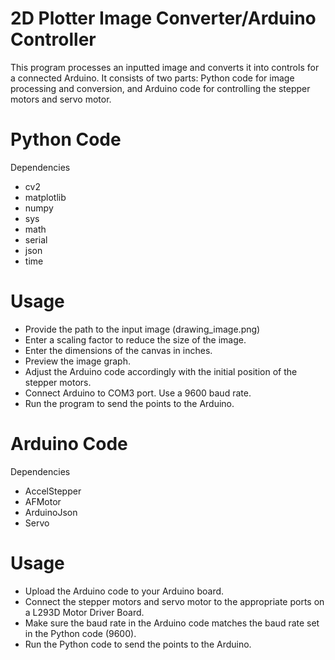 # 2D Plotter Image Converter/Arduino Controller
This program processes an inputted image and converts it into controls for a connected Arduino. It consists of two parts: Python code for image processing and conversion, and Arduino code for controlling the stepper motors and servo motor.

# Python Code
Dependencies
* cv2
* matplotlib
* numpy
* sys
* math
* serial
* json
* time
# Usage
* Provide the path to the input image (drawing_image.png) 
* Enter a scaling factor to reduce the size of the image.
* Enter the dimensions of the canvas in inches.
* Preview the image graph.
* Adjust the Arduino code accordingly with the initial position of the stepper motors.
* Connect Arduino to COM3 port. Use a 9600 baud rate.
* Run the program to send the points to the Arduino.
# Arduino Code
Dependencies
* AccelStepper
* AFMotor
* ArduinoJson
* Servo
# Usage
* Upload the Arduino code to your Arduino board.
* Connect the stepper motors and servo motor to the appropriate ports on a L293D Motor Driver Board.
* Make sure the baud rate in the Arduino code matches the baud rate set in the Python code (9600).
* Run the Python code to send the points to the Arduino.
